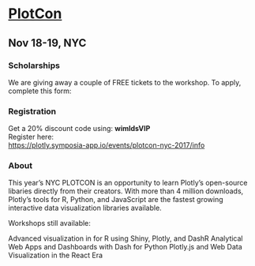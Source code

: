 # [PlotCon](https://plotcon.plot.ly/)
## Nov 18-19, NYC

### Scholarships

We are giving away a couple of FREE tickets to the workshop.  To apply, complete this form:  


 
### Registration

Get a 20% discount code using: **wimldsVIP**  
Register here:  
https://plotly.symposia-app.io/events/plotcon-nyc-2017/info
 

### About 
This year’s NYC PLOTCON is an opportunity to learn Plotly’s open-source libaries directly from their creators. With more than 4 million downloads, Plotly’s tools for R, Python, and JavaScript are the fastest growing interactive data visualization libraries available.

Workshops still available:

Advanced visualization in for R using Shiny, Plotly, and DashR
Analytical Web Apps and Dashboards with Dash for Python
Plotly.js and Web Data Visualization in the React Era
